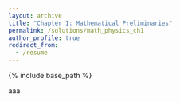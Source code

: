 ```yaml
---
layout: archive
title: "Chapter 1: Mathematical Preliminaries"
permalink: /solutions/math_physics_ch1
author_profile: true
redirect_from:
  - /resume
---
```


{% include base_path %}

aaa
